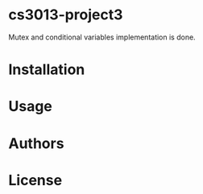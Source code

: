 # cs3013-project3
Mutex and conditional variables implementation is done.
# Installation
# Usage
# Authors
# License
